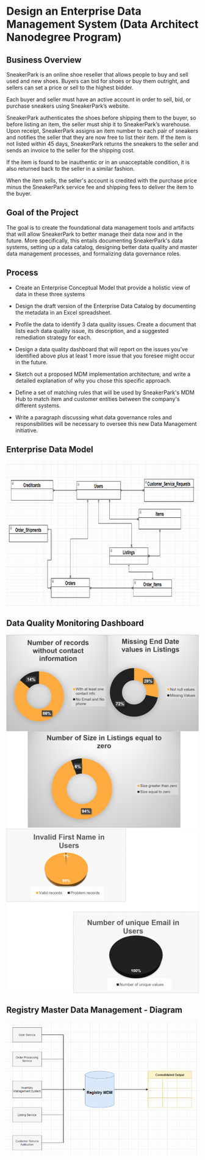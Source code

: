 # Design an Enterprise Data Management System (Data Architect Nanodegree Program)

## Business Overview
SneakerPark is an online shoe reseller that allows people to buy and sell used and new shoes. Buyers can bid for shoes or buy them outright, and sellers can set a price or sell to the highest bidder.

Each buyer and seller must have an active account in order to sell, bid, or purchase sneakers using SneakerPark’s website.

SneakerPark authenticates the shoes before shipping them to the buyer, so before listing an item, the seller must ship it to SneakerPark’s warehouse. Upon receipt, SneakerPark assigns an item number to each pair of sneakers and notifies the seller that they are now free to list their item. If the item is not listed within 45 days, SneakerPark returns the sneakers to the seller and sends an invoice to the seller for the shipping cost.

If the item is found to be inauthentic or in an unacceptable condition, it is also returned back to the seller in a similar fashion.

When the item sells, the seller's account is credited with the purchase price minus the SneakerPark service fee and shipping fees to deliver the item to the buyer.

## Goal of the Project

The goal is to create the foundational data management tools and artifacts that will allow SneakerPark to better manage their data now and in the future. More specifically, this entails documenting SneakerPark's data systems, setting up a data catalog, designing better data quality and master data management processes, and formalizing data governance roles.

## Process

- Create an Enterprise Conceptual Model that provide a holistic view of data in these three systems

- Design the draft version of the Enterprise Data Catalog by documenting the metadata in an Excel spreadsheet.

- Profile the data to identify 3 data quality issues. Create a document that lists each data quality issue, its description, and a suggested remediation strategy for each.

- Design a data quality dashboard that will report on the issues you’ve identified above plus at least 1 more issue that you foresee might occur in the future.

- Sketch out a proposed MDM implementation architecture, and write a detailed explanation of why you  chose this specific approach.

- Define a set of matching rules that will be used by SneakerPark's MDM Hub to match item and customer entities between the company's different systems.

- Write a paragraph discussing what data governance roles and responsibilities will be necessary to oversee this new Data Management initiative.

## Enterprise Data Model
![alt text](EDM.png)

## Data Quality Monitoring Dashboard
![alt text](Dashboard.png)
![alt text](Dashboard_2.png)

## Registry Master Data Management - Diagram 
![alt text](MDM.png)
